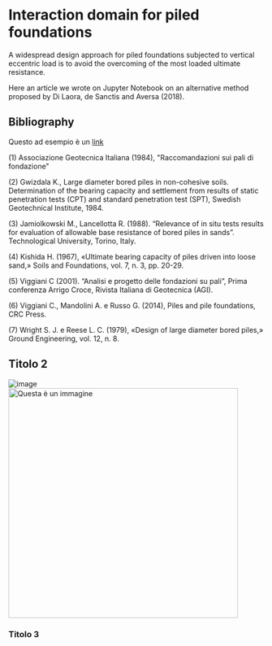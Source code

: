# Interaction domain for piled foundations
A widespread design approach for piled foundations subjected to vertical eccentric load is to avoid the overcoming of the most loaded ultimate resistance.

Here an article we wrote on Jupyter Notebook on an alternative method proposed by Di Laora, de Sanctis and Aversa (2018).

## Bibliography
Questo ad esempio è un <a href="https://www.w3schools.com/html/html_links.asp">link</a>

(1) Associazione Geotecnica Italiana (1984), "Raccomandazioni sui pali di fondazione"

(2) Gwizdala K., Large diameter bored piles in non-cohesive soils. Determination of the bearing capacity and settlement from results of static penetration tests (CPT) and standard penetration test (SPT), Swedish Geotechnical Institute, 1984.

(3) Jamiolkowski M., Lancellotta R. (1988). “Relevance of in situ tests results for evaluation of allowable base resistance of bored piles in sands”. Technological University, Torino, Italy.

(4) Kishida H. (1967), «Ultimate bearing capacity of piles driven into loose sand,» Soils and Foundations, vol. 7, n. 3, pp. 20-29. 

(5) Viggiani C (2001). “Analisi e progetto delle fondazioni su pali”, Prima conferenza Arrigo Croce, Rivista Italiana di Geotecnica (AGI).

(6) Viggiani C., Mandolini A. e Russo G. (2014), Piles and pile foundations, CRC Press.

(7) Wright S. J. e Reese L. C. (1979), «Design of large diameter bored piles,» Ground Engineering, vol. 12, n. 8.

## Titolo 2
![image](https://user-images.githubusercontent.com/114191578/193475410-f092bfbb-a312-49c6-829b-5e91d792b3cd.png)
<img width="452" alt="Questa è un immagine" src="https://user-images.githubusercontent.com/64694875/192977065-4e79d147-41b6-4841-89cf-1d362d250fe3.png">

### Titolo 3

